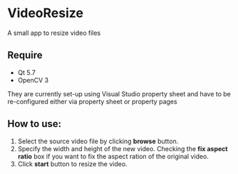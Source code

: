 # VideoResize
A small app to resize video files

## Require

- Qt 5.7 
- OpenCV 3

They are currently set-up using Visual Studio property sheet and have to be re-configured either via property sheet or property pages

## How to use:

1. Select the source video file by clicking **browse** button.
2. Specify the width and height of the new video. Checking the **fix aspect ratio** box if you want to fix the aspect ration of the original video.
3. Click **start** button to resize the video.

